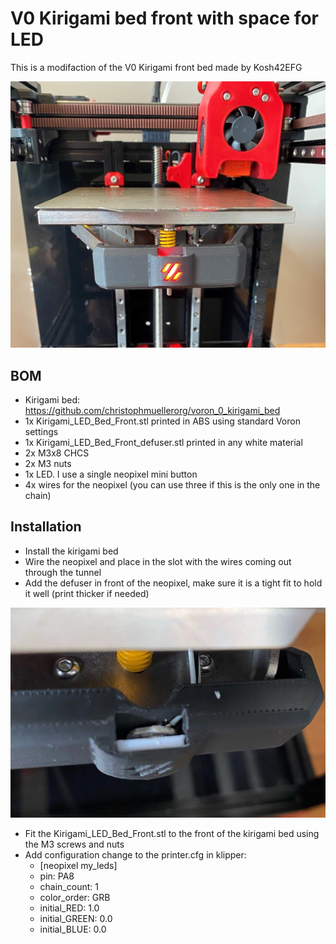 # V0 Kirigami bed front with space for LED

This is a modifaction of the V0 Kirigami front bed made by Kosh42EFG

![Bedfront](./Bedfront.jpg)

## BOM

- Kirigami bed: https://github.com/christophmuellerorg/voron_0_kirigami_bed
- 1x Kirigami_LED_Bed_Front.stl printed in ABS using standard Voron settings
- 1x Kirigami_LED_Bed_Front_defuser.stl printed in any white material
- 2x M3x8 CHCS
- 2x M3 nuts
- 1x LED.  I use a single neopixel mini button
- 4x wires for the neopixel (you can use three if this is the only one in the chain)

## Installation

- Install the kirigami bed
- Wire the neopixel and place in the slot with the wires coming out through the tunnel
- Add the defuser in front of the neopixel, make sure it is a tight fit to hold it well (print thicker if needed)

![Beddefuser2](./Beddefuser2.jpg)

- Fit the Kirigami_LED_Bed_Front.stl to the front of the kirigami bed using the M3 screws and nuts
- Add configuration change to the printer.cfg in klipper:
    - [neopixel my_leds]
    - pin: PA8
    - chain_count: 1
    - color_order: GRB
    - initial_RED: 1.0
    - initial_GREEN: 0.0
    - initial_BLUE: 0.0

